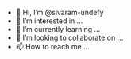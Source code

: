 - 👋 Hi, I’m @sivaram-undefy
- 👀 I’m interested in ...
- 🌱 I’m currently learning ...
- 💞️ I’m looking to collaborate on ...
- 📫 How to reach me ...

<!---
sivaram-undefy/sivaram-undefy is a ✨ special ✨ repository because its `README.md` (this file) appears on your GitHub profile.
You can click the Preview link to take a look at your changes.
--->
